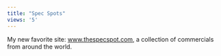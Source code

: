 ```yaml
---
title: "Spec Spots"
views: '5'
---
```

<p>My new favorite site: <a href="https://www.thespecspot.com/index.php">www.thespecspot.com</a>, a collection of commercials from around the world.</p>
